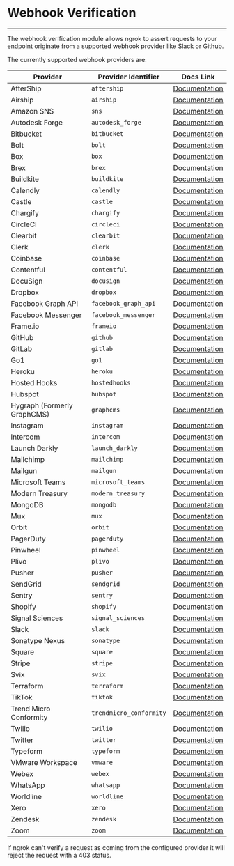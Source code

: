 # Webhook Verification
------------

The webhook verification module allows ngrok to assert requests to your endpoint originate from a supported webhook provider like Slack or Github.

The currently supported webhook providers are:

| Provider | Provider Identifier | Docs Link |
| --- | --- | --- |
| AfterShip | `aftership` | [Documentation](https://www.aftership.com/docs/aftership/95a6c99e13602-webhook-signature) |
| Airship | `airship` | [Documentation](https://support.airship.com/hc/en-us/articles/360032501831-Implementing-a-Signature-Hash-and-Validating-an-Open-Channel-Webhook) |
| Amazon SNS | `sns` | [Documentation](https://docs.aws.amazon.com/sns/latest/dg/sns-verify-signature-of-message.html) |
| Autodesk Forge | `autodesk_forge` | [Documentation](https://forge.autodesk.com/en/docs/webhooks/v1/developers_guide/basics/#secret-token) |
| Bitbucket | `bitbucket` | [Documentation](https://ngrok.com/docs/integrations/bitbucket/webhooks) |
| Bolt | `bolt` | [Documentation](https://help.bolt.com/developers/guides/webhooks/hook-verification/) |
| Box | `box` | [Documentation](https://ngrok.com/docs/integrations/box/webhooks) |
| Brex | `brex` | [Documentation](https://ngrok.com/docs/integrations/brex/webhooks) |
| Buildkite | `buildkite` | [Documentation](https://buildkite.com/docs/apis/webhooks#webhook-signature) |
| Calendly | `calendly` | [Documentation](https://ngrok.com/docs/integrations/calendly/webhooks) |
| Castle | `castle` | [Documentation](https://docs.castle.io/docs/subscribe-to-webhooks) |
| Chargify | `chargify` | [Documentation](https://maxio-chargify.zendesk.com/hc/en-us/articles/5405357509645-Webhooks-Reference#webhook-signature) |
| CircleCI | `circleci` | [Documentation](https://ngrok.com/docs/integrations/circleci/webhooks) |
| Clearbit | `clearbit` | [Documentation](https://dashboard.clearbit.com/docs#webhooks-securing-webhooks) |
| Clerk | `clerk` | [Documentation](https://ngrok.com/docs/integrations/clerk/webhooks) |
| Coinbase | `coinbase` | [Documentation](https://docs.cloud.coinbase.com/commerce/docs/webhooks-fields-and-security) |
| Contentful | `contentful` | [Documentation](https://ngrok.com/docs/integrations/contentful/webhooks) |
| DocuSign | `docusign` | [Documentation](https://ngrok.com/docs/integrations/docusign/webhooks) |
| Dropbox | `dropbox` | [Documentation](https://ngrok.com/docs/integrations/dropbox/webhooks) |
| Facebook Graph API | `facebook_graph_api` | [Documentation](https://ngrok.com/docs/integrations/facebook/webhooks) |
| Facebook Messenger | `facebook_messenger` | [Documentation](https://ngrok.com/docs/integrations/facebook-messenger/webhooks) |
| Frame.io | `frameio` | [Documentation](https://ngrok.com/docs/integrations/frameio/webhooks) |
| GitHub | `github` | [Documentation](https://ngrok.com/docs/integrations/github/webhooks) |
| GitLab | `gitlab` | [Documentation](https://ngrok.com/docs/integrations/gitlab/webhooks) |
| Go1 | `go1` | [Documentation](https://www.go1.com/developers/partners/concepts/webhook-signature-authentification) |
| Heroku | `heroku` | [Documentation](https://ngrok.com/docs/integrations/heroku/webhooks) |
| Hosted Hooks | `hostedhooks` | [Documentation](https://docs.hostedhooks.com/security/security-features/webhook-signatures) |
| Hubspot | `hubspot` | [Documentation](https://ngrok.com/docs/integrations/hubspot/webhooks) |
| Hygraph (Formerly GraphCMS) | `graphcms` | [Documentation](https://graphcms.com/docs/api-reference/basics/webhooks) |
| Instagram | `instagram` | [Documentation](https://ngrok.com/docs/integrations/instagram/webhooks) |
| Intercom | `intercom` | [Documentation](https://ngrok.com/docs/integrations/intercom/webhooks) |
| Launch Darkly | `launch_darkly` | [Documentation](https://ngrok.com/docs/integrations/launchdarkly/webhooks) |
| Mailchimp | `mailchimp` | [Documentation](https://ngrok.com/docs/integrations/mailchimp/webhooks) |
| Mailgun | `mailgun` | [Documentation](https://documentation.mailgun.com/en/latest/api-webhooks.html#webhooks) |
| Microsoft Teams | `microsoft_teams` | [Documentation](https://docs.microsoft.com/en-us/microsoftteams/platform/webhooks-and-connectors/how-to/add-outgoing-webhook?tabs=verifyhmactoken%2Cdotnet) |
| Modern Treasury | `modern_treasury` | [Documentation](https://ngrok.com/docs/integrations/modern-treasury/webhooks) |
| MongoDB | `mongodb` | [Documentation](https://www.mongodb.com/docs/realm/endpoints/#payload-signature-verification) |
| Mux | `mux` | [Documentation](https://docs.mux.com/guides/video/verify-webhook-signatures) |
| Orbit | `orbit` | [Documentation](https://orbit.love/knowledge-base/webhooks) |
| PagerDuty | `pagerduty` | [Documentation](https://ngrok.com/docs/integrations/pagerduty/webhooks) |
| Pinwheel | `pinwheel` | [Documentation](https://docs.pinwheelapi.com/docs/webhook-signature-verification) |
| Plivo | `plivo` | [Documentation](https://www.plivo.com/docs/sms/concepts/signature-validation) |
| Pusher | `pusher` | [Documentation](https://pusher.com/docs/channels/server_api/webhooks/#authentication) |
| SendGrid | `sendgrid` | [Documentation](https://ngrok.com/docs/integrations/sendgrid/webhooks) |
| Sentry | `sentry` | [Documentation](https://docs.sentry.io/product/integrations/integration-platform/webhooks/#sentry-hook-signature) |
| Shopify | `shopify` | [Documentation](https://ngrok.com/docs/integrations/shopify/webhooks) |
| Signal Sciences | `signal_sciences` | [Documentation](https://docs.fastly.com/signalsciences/integrations/generic-webhooks/) |
| Slack | `slack` | [Documentation](https://ngrok.com/docs/integrations/slack/webhooks) |
| Sonatype Nexus | `sonatype` | [Documentation](https://help.sonatype.com/repomanager3/integrations/webhooks/working-with-hmac-payloads) |
| Square | `square` | [Documentation](https://ngrok.com/docs/integrations/square/webhooks) |
| Stripe | `stripe` | [Documentation](https://ngrok.com/docs/integrations/stripe/webhooks) |
| Svix | `svix` | [Documentation](https://docs.svix.com/receiving/verifying-payloads/how-manual) |
| Terraform | `terraform` | [Documentation](https://www.terraform.io/cloud-docs/api-docs/notification-configurations#notification-authenticity) |
| TikTok | `tiktok` | [Documentation](https://developers.tiktok.com/doc/webhooks-verification) |
| Trend Micro Conformity | `trendmicro_conformity` | [Documentation](https://cloudone.trendmicro.com/docs/conformity/webhook-communication/) |
| Twilio | `twilio` | [Documentation](https://ngrok.com/docs/integrations/twilio/webhooks) |
| Twitter | `twitter` | [Documentation](https://developer.twitter.com/en/docs/twitter-api/enterprise/account-activity-api/guides/securing-webhooks) |
| Typeform | `typeform` | [Documentation](https://developer.typeform.com/webhooks/secure-your-webhooks/) |
| VMware Workspace | `vmware` | [Documentation](https://docs.vmware.com/en/VMware-Workspace-ONE-UEM/services/System_Settings_On_Prem/GUID-AWT-SYSTEM-ADVANCED-API-NOTIF.html) |
| Webex | `webex` | [Documentation](https://developer.webex.com/docs/api/guides/webhooks#handling-requests-from-webex) |
| WhatsApp | `whatsapp` | [Documentation](https://ngrok.com/docs/integrations/whatsapp/webhooks) |
| Worldline | `worldline` | [Documentation](https://epayments.developer-ingenico.com/documentation/webhooks/) |
| Xero | `xero` | [Documentation](https://developer.xero.com/documentation/guides/webhooks/overview/) |
| Zendesk | `zendesk` | [Documentation](https://ngrok.com/docs/integrations/zendesk/webhooks) |
| Zoom | `zoom` | [Documentation](https://ngrok.com/docs/integrations/zoom/webhooks) |

If ngrok can't verify a request as coming from the configured provider it will reject the request with a 403 status.
